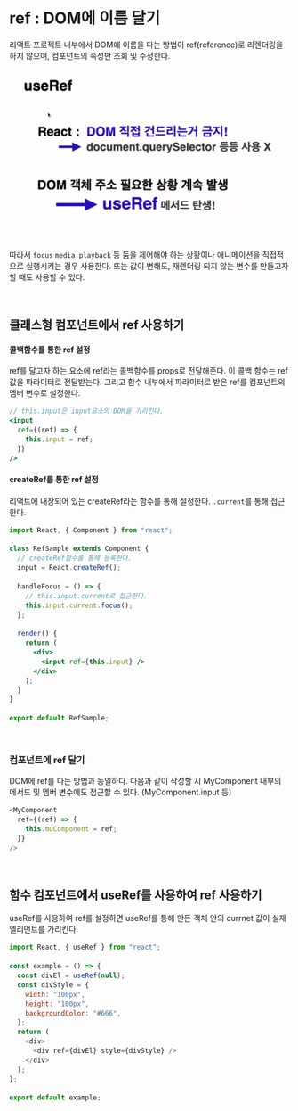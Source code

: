 # ref : DOM에 이름 달기

리액트 프로젝트 내부에서 DOM에 이름을 다는 방법이 ref(reference)로 리렌더링을 하지 않으며, 컴포넌트의 속성만 조회 및 수정한다.

<img src="../img/Ref.png">

따라서 `focus` `media playback` 등 둠을 제어해야 하는 상황이나 애니메이션을 직접적으로 실행시키는 경우 사용한다. 또는 값이 변해도, 재렌더링 되지 않는 변수를 만들고자 할 때도 사용할 수 있다.

<br/>

## 클래스형 컴포넌트에서 ref 사용하기

#### 콜백함수를 통한 ref 설정

ref를 달고자 하는 요소에 ref라는 콜백함수를 props로 전달해준다. 이 콜백 함수는 ref 값을 파라미터로 전달받는다. 그리고 함수 내부에서 파라미터로 받은 ref를 컴포넌트의 멤버 변수로 설정한다.

```jsx
// this.input은 input요소의 DOM을 가리킨다.
<input
  ref={(ref) => {
    this.input = ref;
  }}
/>
```

#### createRef를 통한 ref 설정

리액트에 내장되어 있는 createRef라는 함수를 통해 설정한다. `.current`를 통해 접근한다.

```jsx
import React, { Component } from "react";

class RefSample extends Component {
  // createRef함수를 통해 등록한다.
  input = React.createRef();

  handleFocus = () => {
    // this.input.current로 접근한다.
    this.input.current.focus();
  };

  render() {
    return (
      <div>
        <input ref={this.input} />
      </div>
    );
  }
}

export default RefSample;
```

<br/>

### 컴포넌트에 ref 달기

DOM에 ref를 다는 방법과 동일하다. 다음과 같이 작성할 시 MyComponent 내부의 메서드 및 멤버 변수에도 접근할 수 있다. (MyComponent.input 등)

```js
<MyComponent
  ref={(ref) => {
    this.muComponent = ref;
  }}
/>
```

<br/>

## 함수 컴포넌트에서 useRef를 사용하여 ref 사용하기

useRef를 사용하여 ref를 설정하면 useRef를 통해 만든 객체 안의 currnet 값이 실재 엘리먼트를 가리킨다.

```js
import React, { useRef } from "react";

const example = () => {
  const divEl = useRef(null);
  const divStyle = {
    width: "100px",
    height: "100px",
    backgroundColor: "#666",
  };
  return (
    <div>
      <div ref={divEl} style={divStyle} />
    </div>
  );
};

export default example;
```
